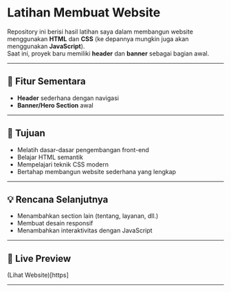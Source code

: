 # Latihan Membuat Website

Repository ini berisi hasil latihan saya dalam membangun website menggunakan **HTML** dan **CSS** (ke depannya mungkin juga akan menggunakan **JavaScript**).  
Saat ini, proyek baru memiliki **header** dan **banner** sebagai bagian awal.

---


## 🚀 Fitur Sementara
- **Header** sederhana dengan navigasi
- **Banner/Hero Section** awal

---

## 🎯 Tujuan
- Melatih dasar-dasar pengembangan front-end
- Belajar HTML semantik
- Mempelajari teknik CSS modern
- Bertahap membangun website sederhana yang lengkap

---

## 💡 Rencana Selanjutnya
- Menambahkan section lain (tentang, layanan, dll.)
- Membuat desain responsif
- Menambahkan interaktivitas dengan JavaScript

---

## 📸 Live Preview
(Lihat Website)[https]

---
